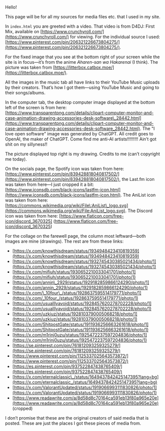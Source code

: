 Hello!

This page will be for all my sources for media files etc. that I used in my site.

In `index.html` you are greeted with a video. That video is from D4DJ: First Mix, available on [https://www.crunchyroll.com/](https://www.crunchyroll.com/) for viewing. For the individual source I used: [https://www.pinterest.com/pin/206321226673804275/](https://www.pinterest.com/pin/206321226673804275/).

For the fixed image that you see at the bottom right of your screen while the site is in focus—it’s from the anime *Aharen-san wa Hakarenai* (I think). The picture was taken from [https://litterbox.catbox.moe/](https://litterbox.catbox.moe/).

All the images in the music tab all have links to their YouTube Music uploads by their creators. That’s how I got them—using YouTube Music and going to their songs/albums.

In the computer tab, the desktop computer image displayed at the bottom left of the screen is from here: [https://www.transparentpng.com/details/clipart-computer-monitor-and-case-animation-drawing-accessories-desk-software\_28442.html](https://www.transparentpng.com/details/clipart-computer-monitor-and-case-animation-drawing-accessories-desk-software_28442.html).
The "I love open software" image was generated by ChatGPT. All credit goes to OpenAI, the maker of ChatGPT. Come find me anti-AI artists!!!!!!!!! Ain’t got shit on my sillyness!!

The picture displayed top right is my drawing. Credits to me (can’t copyright me today).

On the socials page, the Spotify icon was taken from here: [https://www.pinterest.com/pin/839428818040817502/](https://www.pinterest.com/pin/839428818040817502/), the Last.fm icon was taken from here—I just cropped it a bit: [https://www.iconsdb.com/black-icons/lastfm-icon.html](https://www.iconsdb.com/black-icons/lastfm-icon.html).
The AniList icon was taken from here: [https://commons.wikimedia.org/wiki/File\:AniList\_logo.svg](https://commons.wikimedia.org/wiki/File:AniList_logo.svg).
The Discord icon was taken from here: [https://www.flaticon.com/free-icon/discord_3670325] (https://www.flaticon.com/free-icon/discord_3670325)

For the collage on the farewell page, the column most leftward—both images are mine (drawings). The rest are from these links:

* [https://x.com/knowthisdream/status/1934948423410819359](https://x.com/knowthisdream/status/1934948423410819359)
* [https://x.com/knowthisdream/status/1932745430385021434/photo/1](https://x.com/knowthisdream/status/1932745430385021434/photo/1)
* [https://x.com/mifiuh/status/1930652210033041701/photo/1](https://x.com/mifiuh/status/1930652210033041701/photo/1)
* [https://x.com/annin\_2929/status/1929182859866124290/photo/1](https://x.com/annin_2929/status/1929182859866124290/photo/1)
* [https://x.com/\_10four\_/status/1928637595514179771/photo/1](https://x.com/_10four_/status/1928637595514179771/photo/1)
* [https://x.com/usualllyavoid/status/1928457620278702228/photo/1](https://x.com/usualllyavoid/status/1928457620278702228/photo/1)
* [https://x.com/uzkiuz/status/1928103790005068218/photo/1](https://x.com/uzkiuz/status/1928103790005068218/photo/1)
* [https://x.com/ShitpostGate/status/1911936256663261618/photo/1](https://x.com/ShitpostGate/status/1911936256663261618/photo/1)
* [https://x.com/m1rinj0uzu/status/1925472237597204836/photo/1](https://x.com/m1rinj0uzu/status/1925472237597204836/photo/1)
* [https://se.pinterest.com/pin/761812093259325279/](https://se.pinterest.com/pin/761812093259325279/)
* [https://www.pinterest.com/pin/1125337025643573872/](https://www.pinterest.com/pin/1125337025643573872/)
* [https://es.pinterest.com/pin/937522847438765409/](https://es.pinterest.com/pin/937522847438765409/)
* [https://x.com/eternalclassic\_/status/1649437842425147395?lang=bg](https://x.com/eternalclassic_/status/1649437842425147395?lang=bg)
* [https://x.com/ValorantUpdated/status/1919066993111830826/photo/1](https://x.com/ValorantUpdated/status/1919066993111830826/photo/1)
* [https://www.readawrite.com/a/8d58d8c70164ca591eb13f80a965e20e](https://www.readawrite.com/a/8d58d8c70164ca591eb13f80a965e20e) (cropped)

I don’t promise that these are the original creators of said media that is posted. These are just the places I got these pieces of media from.
